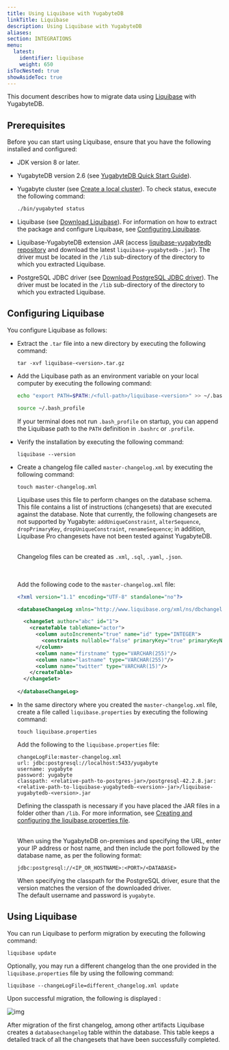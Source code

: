 ```yaml
---
title: Using Liquibase with YugabyteDB
linkTitle: Liquibase
description: Using Liquibase with YugabyteDB
aliases:
section: INTEGRATIONS
menu:
  latest:
    identifier: liquibase
    weight: 650
isTocNested: true
showAsideToc: true
---
```


This document describes how to migrate data using [Liquibase](https://www.liquibase.com/) with YugabyteDB.

## Prerequisites

Before you can start using Liquibase, ensure that you have the following installed and configured:

- JDK version 8 or later.

- YugabyteDB version 2.6 (see [YugabyteDB Quick Start Guide](/latest/quick-start/)).

- Yugabyte cluster (see [Create a local cluster](/latest/quick-start/create-local-cluster/macos/)). To check status, execute the following command:

  ```sh
  ./bin/yugabyted status
  ```

- Liquibase (see [Download Liquibase](https://www.liquibase.org/download)). For information on how to extract the package and configure Liquibase, see [Configuring Liquibase](#configuring-liquibase).

- Liquibase-YugabyteDB extension JAR (access [liquibase-yugabytedb repository](https://github.com/liquibase/liquibase-yugabytedb) and download the latest `liquibase-yugabytedb-.jar`). The driver must be located in the `/lib` sub-directory of the directory to which you extracted Liquibase.

- PostgreSQL JDBC driver (see [Download PostgreSQL JDBC driver](https://jdbc.postgresql.org/download.html)). The driver must be located in the `/lib` sub-directory of the directory to which you extracted Liquibase.

## Configuring Liquibase

You configure Liquibase as follows:

- Extract the `.tar` file into a new directory by executing the following command:

  ```shell
  tar -xvf liquibase-<version>.tar.gz
  ```

- Add the Liquibase path as an environment variable on your local computer by executing the following command:

  ```bash
  echo "export PATH=$PATH:/<full-path>/liquibase-<version>" >> ~/.bash_profile
  
  source ~/.bash_profile
  ```

  If your terminal does not run `.bash_profile` on startup, you can append the Liquibase path to the `PATH` definition in `.bashrc` or `.profile`.

- Verify the installation by executing the following command:

  ```shell
  liquibase --version
  ```

- Create a changelog file called `master-changelog.xml` by executing the following command:
  ```shell
  touch master-changelog.xml
  ```

  Liquibase uses this file to perform changes on the database schema. This file contains a list of instructions (changesets) that are executed against the database. Note that currently, the following changesets are not supported by Yugabyte: `addUniqueConstraint`, `alterSequence`, `dropPrimaryKey`, `dropUniqueConstraint`, `renameSequence`; in addition, Liquibase Pro changesets have not been tested against YugabyteDB.

  <br>Changelog files can be created as `.xml`, `.sql`, `.yaml`, `.json`.

  <br><br>Add the following code to the `master-changelog.xml` file:

  ```xml
  <?xml version="1.1" encoding="UTF-8" standalone="no"?>
  
  <databaseChangeLog xmlns="http://www.liquibase.org/xml/ns/dbchangelog" xmlns:ext="http://www.liquibase.org/xml/ns/dbchangelog-ext" xmlns:pro="http://www.liquibase.org/xml/ns/pro" xmlns:xsi="http://www.w3.org/2001/XMLSchema-instance" xsi:schemaLocation="http://www.liquibase.org/xml/ns/dbchangelog-ext http://www.liquibase.org/xml/ns/dbchangelog/dbchangelog-ext.xsd http://www.liquibase.org/xml/ns/pro http://www.liquibase.org/xml/ns/pro/liquibase-pro-4.1.xsd http://www.liquibase.org/xml/ns/dbchangelog http://www.liquibase.org/xml/ns/dbchangelog/dbchangelog-4.1.xsd">
  
    <changeSet author="abc" id="1">
      <createTable tableName="actor">
        <column autoIncrement="true" name="id" type="INTEGER">
          <constraints nullable="false" primaryKey="true" primaryKeyName="actor_pkey"/>
        </column>
        <column name="firstname" type="VARCHAR(255)"/>
        <column name="lastname" type="VARCHAR(255)"/>
        <column name="twitter" type="VARCHAR(15)"/>
      </createTable>
    </changeSet>
    
  </databaseChangeLog>
  ```

- In the same directory where you created the `master-changelog.xml` file, create a file called `liquibase.properties` by executing the following command:

  ```shell
  touch liquibase.properties
  ```

  Add the following to the `liquibase.properties` file:

  ```properties
  changeLogFile:master-changelog.xml 
  url: jdbc:postgresql://localhost:5433/yugabyte
  username: yugabyte 
  password: yugabyte
  classpath: <relative-path-to-postgres-jar>/postgresql-42.2.8.jar:<relative-path-to-liquibase-yugabytedb-<version>-jar>/liquibase-yugabytedb-<version>.jar
  ```

  Defining the classpath is necessary if you have placed the JAR files in a folder other than `/lib`. For more information, see [Creating and configuring the liquibase.properties file](https://docs.liquibase.com/workflows/liquibase-community/creating-config-properties.html).

  <br>When using the YugabyteDB on-premises and specifying the URL, enter your IP address or host name, and then include the port followed by the database name, as per the following format: 
  
  ```
  jdbc:postgresql://<IP_OR_HOSTNAME>:<PORT>/<DATABASE>
  ```
  
  When specifying the classpath for the PostgreSQL driver, esure that the version matches the version of the downloaded driver.  <br>The default username and password is `yugabyte`. 

## Using Liquibase

You can run Liquibase to perform migration by executing the following command:

```shell
liquibase update
```

Optionally, you may run a different changelog than the one provided in the `liquibase.properties` file by using the following command:

```shell
liquibase --changeLogFile=different_changelog.xml update
```

Upon successful migration, the following is displayed :

![img](/images/ee/liquibase.png)

After migration of the first changelog, among other artifacts Liquibase creates a `databasechangelog` table within the database. This table keeps a detailed track of all the changesets that have been successfully completed.
